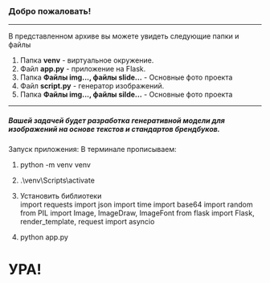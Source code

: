 ### Добро пожаловать!
*** 
В представленном архиве вы можете увидеть следующие папки и файлы

1. Папка **venv** - виртуальное окружение.
2. Файл **app.py** - приложение на Flask.
3. Папка **Файлы img..., файлы slide...** - Основные фото проекта
4. Файл **script.py** - генератор изображений.
3. Папка **Файлы img..., файлы silde...** - Основные фото проекта

***

##### Вашей задачей будет разработка генеративной модели для изображений на основе текстов и стандартов брендбуков.

Запуск приложения:
В терминале прописываем:

1. python -m venv venv 
2. .\venv\Scripts\activate

3. Установить библиотеки  
import requests
    import json
    import time
    import base64
    import random
    from PIL import Image, ImageDraw, ImageFont
    from flask import Flask, render_template, request
    import asyncio
4. python app.py

#   УРА!